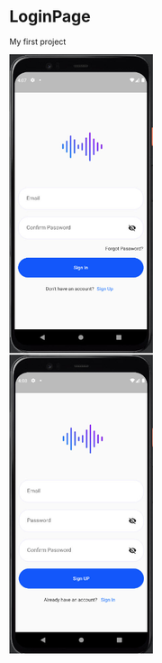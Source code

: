 # LoginPage
My first project

<p align="left"> <img src="https://raw.githubusercontent.com/sajjadabbasi1383/LoginPage/cc863bd48698a42c416a56ed94cf7fdbfea70c0c/assets/images/LoginPage.jpg" width="255" height="530"/>
<img src="https://raw.githubusercontent.com/sajjadabbasi1383/LoginPage/cc863bd48698a42c416a56ed94cf7fdbfea70c0c/assets/images/SigninPage.jpg" width="255" height="530"/>

